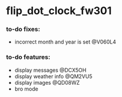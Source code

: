 # flip_dot_clock_fw301


### to-do fixes:
* incorrect month and year is set @V060L4


### to-do features:
* display messages @DCX5OH
* display weather info @QM2VU5
* display images @QD08WZ
* bro mode




